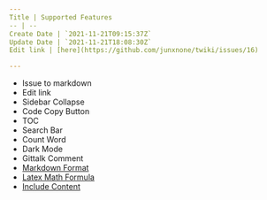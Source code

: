 ```yaml
---
Title | Supported Features
-- | --
Create Date | `2021-11-21T09:15:37Z`
Update Date | `2021-11-21T18:08:30Z`
Edit link | [here](https://github.com/junxnone/twiki/issues/16)

---
```


- Issue to markdown
- Edit link
- Sidebar Collapse
- Code Copy Button
- TOC
- Search Bar
- Count Word
- Dark Mode
- Gittalk Comment
- [Markdown Format](/Markdown_Format)
- [Latex Math Formula](/Latex_Math_Formula)
- [Include Content](/Include_Content)


